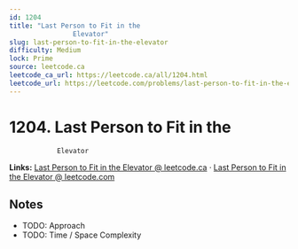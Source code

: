 ```yaml
--- 
id: 1204
title: "Last Person to Fit in the
                Elevator"
slug: last-person-to-fit-in-the-elevator
difficulty: Medium
lock: Prime
source: leetcode.ca
leetcode_ca_url: https://leetcode.ca/all/1204.html
leetcode_url: https://leetcode.com/problems/last-person-to-fit-in-the-elevator/
---
```


# 1204. Last Person to Fit in the
                Elevator

**Links:** [Last Person to Fit in the
                Elevator @ leetcode.ca](https://leetcode.ca/all/1204.html) · [Last Person to Fit in the
                Elevator @ leetcode.com](https://leetcode.com/problems/last-person-to-fit-in-the-elevator/)

## Notes
- TODO: Approach
- TODO: Time / Space Complexity
